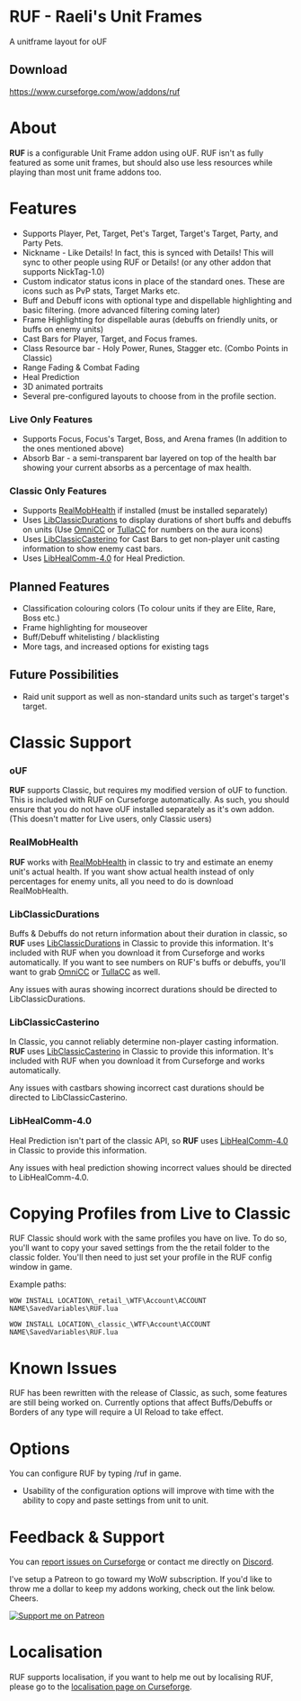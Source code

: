 # RUF - Raeli's Unit Frames
A unitframe layout for oUF

## Download
<https://www.curseforge.com/wow/addons/ruf>

# About
**RUF** is a configurable Unit Frame addon using oUF. RUF isn't as fully featured as some unit frames, but should also use less resources while playing than most unit frame addons too.

# Features
* Supports Player, Pet, Target, Pet's Target, Target's Target, Party, and Party Pets.
* Nickname - Like Details! In fact, this is synced with Details! This will sync to other people using RUF or Details! (or any other addon that supports NickTag-1.0)
* Custom indicator status icons in place of the standard ones. These are icons such as PvP stats, Target Marks etc.
* Buff and Debuff icons with optional type and dispellable highlighting and basic filtering. (more advanced filtering coming later)
* Frame Highlighting for dispellable auras (debuffs on friendly units, or buffs on enemy units)
* Cast Bars for Player, Target, and Focus frames.
* Class Resource bar - Holy Power, Runes, Stagger etc. (Combo Points in Classic)
* Range Fading & Combat Fading
* Heal Prediction
* 3D animated portraits
* Several pre-configured layouts to choose from in the profile section.

### Live Only Features
* Supports Focus, Focus's Target, Boss, and Arena frames (In addition to the ones mentioned above)
* Absorb Bar - a semi-transparent bar layered on top of the health bar showing your current absorbs as a percentage of max health.

### Classic Only Features
* Supports [RealMobHealth](https://www.curseforge.com/wow/addons/real-mob-health) if installed (must be installed separately)
* Uses [LibClassicDurations](https://www.curseforge.com/wow/addons/libclassicdurations) to display durations of short buffs and debuffs on units (Use [OmniCC](https://www.curseforge.com/wow/addons/omni-cc) or [TullaCC](https://www.curseforge.com/wow/addons/tullacc) for numbers on the aura icons)
* Uses [LibClassicCasterino](https://github.com/rgd87/LibClassicCasterino) for Cast Bars to get non-player unit casting information to show enemy cast bars.
* Uses [LibHealComm-4.0](https://www.curseforge.com/wow/addons/libhealcomm-4-0) for Heal Prediction.

## Planned Features
* Classification colouring colors (To colour units if they are Elite, Rare, Boss etc.)
* Frame highlighting for mouseover
* Buff/Debuff whitelisting / blacklisting
* More tags, and increased options for existing tags

## Future Possibilities
* Raid unit support as well as non-standard units such as target's target's target.

# Classic Support
### oUF
**RUF** supports Classic, but requires my modified version of oUF to function. This is included with RUF on Curseforge automatically. As such, you should ensure that you do not have oUF installed separately as it's own addon. (This doesn't matter for Live users, only Classic users)

### RealMobHealth
**RUF** works with [RealMobHealth](https://www.curseforge.com/wow/addons/real-mob-health) in classic to try and estimate an enemy unit's actual health. If you want show actual health instead of only percentages for enemy units, all you need to do is download RealMobHealth.

### LibClassicDurations
Buffs & Debuffs do not return information about their duration in classic, so **RUF** uses [LibClassicDurations](https://www.curseforge.com/wow/addons/libclassicdurations) in Classic to provide this information. It's included with RUF when you download it from Curseforge and works automatically. If you want to see numbers on RUF's buffs or debuffs, you'll want to grab [OmniCC](https://www.curseforge.com/wow/addons/omni-cc) or [TullaCC](https://www.curseforge.com/wow/addons/tullacc) as well.

Any issues with auras showing incorrect durations should be directed to LibClassicDurations.

### LibClassicCasterino
In Classic, you cannot reliably determine non-player casting information. **RUF** uses [LibClassicCasterino](https://github.com/rgd87/LibClassicCasterino) in Classic to provide this information. It's included with RUF when you download it from Curseforge and works automatically.

Any issues with castbars showing incorrect cast durations should be directed to LibClassicCasterino.

### LibHealComm-4.0
Heal Prediction isn't part of the classic API, so **RUF** uses [LibHealComm-4.0](https://www.curseforge.com/wow/addons/libhealcomm-4-0) in Classic to provide this information.

Any issues with heal prediction showing incorrect values should be directed to LibHealComm-4.0.

# Copying Profiles from Live to Classic
RUF Classic should work with the same profiles you have on live. To do so, you'll want to copy your saved settings from the the retail folder to the classic folder. You'll then need to just set your profile in the RUF config window in game.

Example paths:

`WOW INSTALL LOCATION\_retail_\WTF\Account\ACCOUNT NAME\SavedVariables\RUF.lua`

`WOW INSTALL LOCATION\_classic_\WTF\Account\ACCOUNT NAME\SavedVariables\RUF.lua`


# Known Issues
RUF has been rewritten with the release of Classic, as such, some features are still being worked on. Currently options that affect Buffs/Debuffs or Borders of any type will require a UI Reload to take effect.


# Options
You can configure RUF by typing /ruf in game.
* Usability of the configuration options will improve with time with the ability to copy and paste settings from unit to unit.

# Feedback & Support

You can [report issues on Curseforge](https://wow.curseforge.com/projects/ruf/issues) or contact me directly on [Discord](https://discord.gg/99QZ6sd).

I've setup a Patreon to go toward my WoW subscription. If you'd like to throw me a dollar to keep my addons working, check out the link below. Cheers.

[![Support me on Patreon](https://c5.patreon.com/external/logo/become_a_patron_button.png "")](https://www.patreon.com/join/raeli "")

# Localisation

RUF supports localisation, if you want to help me out by localising RUF, please go to the [localisation page on Curseforge](https://wow.curseforge.com/projects/ruf/localization).